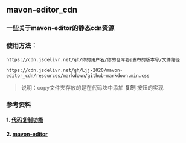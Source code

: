 ## mavon-editor_cdn


### 一些关于mavon-editor的静态cdn资源

### **使用方法：**

    https://cdn.jsdelivr.net/gh/你的用户名/你的仓库名@发布的版本号/文件路径
    
    https://cdn.jsdelivr.net/gh/Ljj-2020/mavon-editor_cdn/resources/markdown/github-markdown.min.css

>说明：copy文件夹存放的是在代码块中添加 **复制** 按钮的实现


### 参考资料
#### 1. [代码复制功能](https://code-ape.gitee.io/article/5bc9f198.html)
#### 2. [mavon-editor](https://github.com/hinesboy/mavonEditor)

